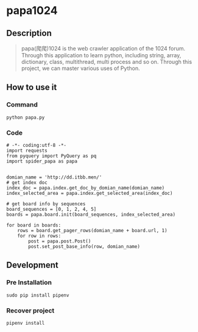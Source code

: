 # papa1024

## Description
> papa(爬爬)1024 is the web crawler application of the 1024 forum.
Through this application to learn python, including  string, array, dictionary, class, multithread, multi process and so on. Through this project, we can master various uses of Python.


## How to use it

### Command
`python papa.py`

### Code
```
# -*- coding:utf-8 -*-
import requests
from pyquery import PyQuery as pq
import spider_papa as papa


domian_name = 'http://dd.itbb.men/'
# get index doc
index_doc = papa.index.get_doc_by_domian_name(domian_name)
index_selected_area = papa.index.get_selected_area(index_doc)

# get board info by sequences
board_sequences = [0, 1, 2, 4, 5]
boards = papa.board.init(board_sequences, index_selected_area)

for board in boards:
    rows = board.get_pager_rows(domian_name + board.url, 1)
    for row in rows:
        post = papa.post.Post()
        post.set_post_base_info(row, domian_name)
```

## Development

### Pre Installation

```sudo pip install pipenv```

### Recover project

```pipenv install```

